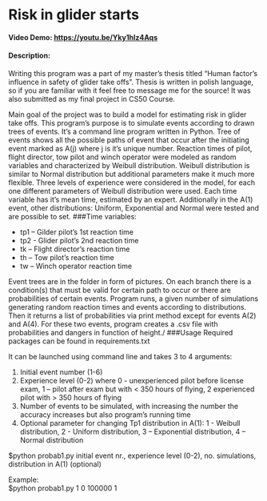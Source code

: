 # Risk in glider starts
#### Video Demo:  https://youtu.be/Yky1hlz4Aqs
#### Description:
Writing this program was a part of my master’s thesis titled “Human factor’s influence in safety of glider take offs”. Thesis is written in polish language, so if you are familiar with it feel free to message me for the source! It was also submitted as my final project in CS50 Course.

Main goal of the project was to build a model for estimating risk in glider take offs. This program’s purpose is to simulate events according to drawn trees of events. It’s a command line program written in Python.
Tree of events shows all the possible paths of event that occur after the initiating event marked as A(j) where j is it’s unique number.
Reaction times of pilot, flight director, tow pilot and winch operator were modeled as random variables and characterized by Weibull distribution. Weibull distribution is similar to Normal distribution but additional parameters make it much more flexible. Three levels of experience were considered in the model, for each one different parameters of Weibull distribution were used. Each time variable has it’s mean time, estimated by an expert. Additionally in the A(1) event, other distributions: Uniform, Exponential and Normal were tested and are possible to set.
###Time variables:
-	tp1 – Gilder pilot’s 1st reaction time
-	tp2 - Glider pilot’s 2nd reaction time
-	tk – Flight director’s reaction time
-	th – Tow pilot’s reaction time
-	tw – Winch operator reaction time

Event trees are in the folder in form of pictures. On each branch there is a condition(s) that must be valid for certain path to occur or there are probabilities of certain events.
Program runs, a given number of simulations generating random reaction times and events according to distributions. Then it returns a list of probabilities via print method except for events  A(2) and A(4). For these two events, program creates a .csv file with probabilities and dangers in function of height./
###Usage
Required packages can be found in requirements.txt

It can be launched using command line and takes 3 to 4 arguments:
1.	Initial event number (1-6)
2.	Experience level (0-2) where 0 - unexperienced pilot before license exam, 1 – pilot after exam but with < 350 hours of flying, 2 experienced pilot with > 350 hours of flying
3.	Number of events to be simulated, with increasing the number the accuracy increases but also program’s running time
4.	Optional parameter for changing Tp1 distribution in A(1): 1 - Weibull distribution, 2 - Uniform distribution, 3 – Exponential distribution, 4 – Normal distribution

$python probab1.py initial event nr., experience level (0-2), no. simulations, distribution in A(1) (optional)

Example:\
$python probab1.py 1 0 100000 1
